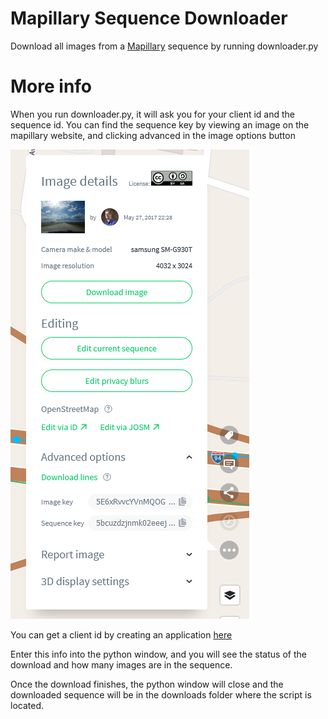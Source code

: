 # Mapillary Sequence Downloader

Download all images from a [Mapillary](http://mapillary.com) sequence by running downloader.py

# More info

When you run downloader.py, it will ask you for your client id and the sequence id.
You can find the sequence key by viewing an image on the mapillary website, and clicking advanced in the image options button

![Image Options](https://github.com/DanGamingTV/mapillary-sequence-downloader/raw/master/sequence.PNG) 

You can get a client id by creating an application [here](https://www.mapillary.com/dashboard/developers)

Enter this info into the python window, and you will see the status of the download and how many images are in the sequence.

Once the download finishes, the python window will close and the downloaded sequence will be in the downloads folder where the script is located.
